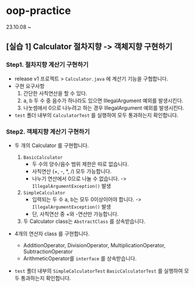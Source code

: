 # oop-practice
23.10.08 ~


## [실습 1] Calculator 절차지향 -> 객체지향 구현하기

### Step1. 절차지향 계산기 구현하기
- release v1 프로젝트 > `Calculator.java` 에 계산기 기능을 구협합니다. 
- 구현 요구사항
  1. 간단한 사칙연산을 할 수 있다.
  2. a, b 두 수 중 음수가 하나라도 있으면 IllegalArgument 예외를 발생시킨다.
  3. 나눗셈에서 0으로 나누려고 하는 경우 IllegalArgument 예외를 발생시킨다.
- `test` 폴더 내부의 `CalculatorTest` 를 실행하여 모두 통과하는지 확인합니다.

### Step2. 객체지향 계산기 구현하기
- 두 개의 Calculator 를 구현합니다.
  1. `BasicCalculator` 
     - 두 수의 양수/음수 범위 제한은 따로 없습니다.
     - 사칙연산 (+, -, *, /) 모두 가능합니다.
     - 나누기 연산에서 0으로 나눌 수 없습니다. -> `IllegalArgumentException()` 발생
  2. `SimpleCalculator`
     - 입력되는 두 수 a, b는 모두 0이상이어야 합니다. -> `IllegalArgumentException()` 발생
     - 단, 사칙연산 중 +와 -연산만 가능합니다.
  3. 두 Calculator class는 `AbstractClass` 를 상속받습니다.

- 4개의 연산자 class 를 구현합니다. 
  - AdditionOperator, DivisionOperator, MultiplicationOperator, SubtractionOperator
  - ArithmeticOperator를 `interface` 를 상속받습니다.

- `test` 폴더 내부의 `SimpleCalculatorTest` `BasicCalculatorTest` 를 실행하여 모두 통과하는지 확인합니다.

